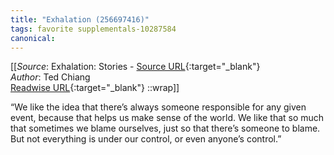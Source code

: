 ```yaml
---
title: "Exhalation (256697416)"
tags: favorite supplementals-10287584
canonical: 
---
```


[[_Source_: Exhalation: Stories - [Source URL](){:target="_blank"}<br>
_Author_: Ted Chiang<br>
[Readwise URL](https://readwise.io/open/256697416){:target="_blank"}
::wrap]]

“We like the idea that there’s always someone responsible for any given event, because that helps us make sense of the world. We like that so much that sometimes we blame ourselves, just so that there’s someone to blame. But not everything is under our control, or even anyone’s control.”
